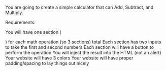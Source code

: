 You are going to create a simple calculator that can Add, Subtract, and Multiply.

Requirements:

You will have one section (<div>) for each math operation (so 3 sections) total
Each section has two inputs to take the first and second numbers
Each section will have a button to perform the operation
You will inject the result into the HTML (not an alert)
Your website will have 3 colors
Your website will have proper padding/spacing to lay things out nicely